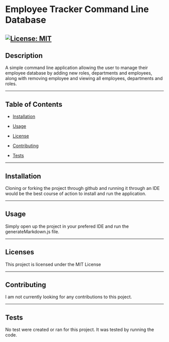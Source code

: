 # Employee Tracker Command Line Database

## [![License: MIT](https://img.shields.io/badge/License-MIT-yellow.svg)](https://opensource.org/licenses/MIT)

## Description

A simple command line application allowing the user to manage their employee database by adding new roles, departments and employees, along with removing employee and viewing all employees, departments and roles.

---

## Table of Contents

- [Installation](#installation)

- [Usage](#usage)

- [License](#license)

- [Contributing](#contributing)

- [Tests](#tests)

---

## Installation

Cloning or forking the project through github and running it through an IDE would be the best course of action to install and run the application.

---

## Usage

Simply open up the project in your prefered IDE and run the generateMarkdown.js file.

---

## Licenses

This project is licensed under the MIT License

---

## Contributing

I am not currently looking for any contributions to this poject.

---

## Tests

No test were created or ran for this project. It was tested by running the code.

```


```
